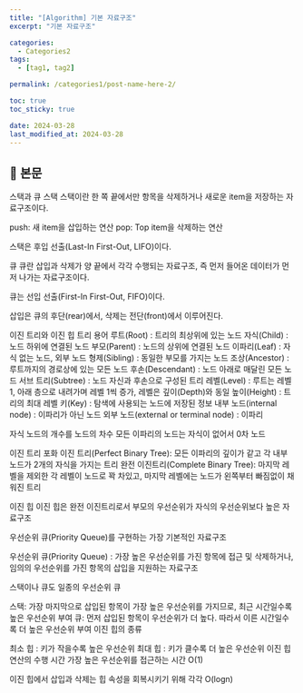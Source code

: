 ```yaml
---
title: "[Algorithm] 기본 자료구조"
excerpt: "기본 자료구조"

categories:
  - Categories2
tags:
  - [tag1, tag2]

permalink: /categories1/post-name-here-2/

toc: true
toc_sticky: true

date: 2024-03-28
last_modified_at: 2024-03-28
---
```


## 🦥 본문

스택과 큐
스택
스택이란 한 쪽 끝에서만 항목을 삭제하거나 새로운 item을 저장하는 자료구조이다.

push: 새 item을 삽입하는 연산
pop: Top item을 삭제하는 연산

스택은 후입 선출(Last-In First-Out, LIFO)이다.

큐
큐란 삽입과 삭제가 양 끝에서 각각 수행되는 자료구조, 즉 먼저 들어온 데이터가 먼저 나가는 자료구조이다.

큐는 선입 선출(First-In First-Out, FIFO)이다.

삽입은 큐의 후단(rear)에서, 삭제는 전단(front)에서 이루어진다.

이진 트리와 이진 힙
트리 용어
루트(Root) : 트리의 최상위에 있는 노드
자식(Child) : 노드 하위에 연결된 노드
부모(Parent) : 노드의 상위에 연결된 노드
이파리(Leaf) : 자식 없는 노드, 외부 노드
형제(Sibling) : 동일한 부모를 가지는 노드
조상(Ancestor) : 루트까지의 경로상에 있는 모든 노드
후손(Descendant) : 노드 아래로 매달린 모든 노드
서브 트리(Subtree) : 노드 자신과 후손으로 구성된 트리
레벨(Level) : 루트는 레벨 1, 아래 층으로 내려가며 레벨 1씩 증가, 레벨은 깊이(Depth)와 동일
높이(Height) : 트리의 최대 레벨
키(Key) : 탐색에 사용되는 노드에 저장된 정보
내부 노드(internal node) : 이파리가 아닌 노드
외부 노드(external or terminal node) : 이파리

자식 노드의 개수를 노드의 차수
모든 이파리의 노드는 자식이 없어서 0차 노드

이진 트리
포화 이진 트리(Perfect Binary Tree): 모든 이파리의 깊이가 같고 각 내부 노드가 2개의 자식을 가지는 트리
완전 이진트리(Complete Binary Tree): 마지막 레벨을 제외한 각 레벨이 노드로 꽉 차있고, 마지막 레벨에는 노드가 왼쪽부터 빠짐없이 채워진 트리

이진 힙
이진 힙은 완전 이진트리로서 부모의 우선순위가 자식의 우선순위보다 높은 자료구조

우선순위 큐(Priority Queue)를 구현하는 가장 기본적인 자료구조

우선순위 큐(Priority Queue) : 가장 높은 우선순위를 가진 항목에 접근 및 삭제하거나, 임의의 우선순위를 가진 항목의 삽입을 지원하는 자료구조

스택이나 큐도 일종의 우선순위 큐

스택: 가장 마지막으로 삽입된 항목이 가장 높은 우선순위를 가지므로, 최근 시간일수록 높은 우선순위 부여
큐: 먼저 삽입된 항목이 우선순위가 더 높다. 따라서 이른 시간일수록 더 높은 우선순위 부여
이진 힙의 종류

최소 힙 : 키가 작을수록 높은 우선순위
최대 힙 : 키가 클수록 더 높은 우선순위
이진 힙 연산의 수행 시간
가장 높은 우선순위를 접근하는 시간 O(1)

이진 힙에서 삽입과 삭제는 힙 속성을 회복시키기 위해 각각 O(logn)